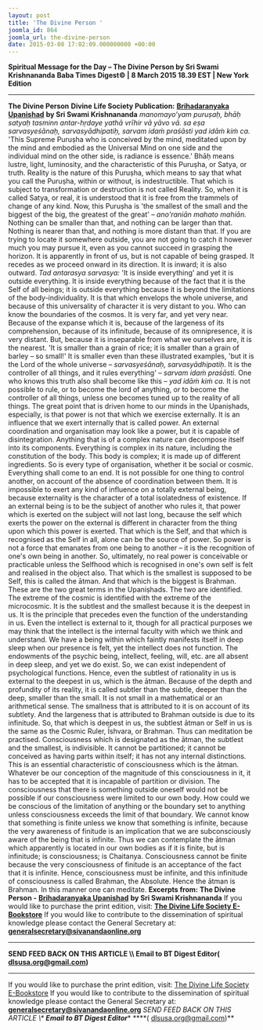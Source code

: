 ```yaml
---
layout: post
title: 'The Divine Person '
joomla_id: 864
joomla_url: the-divine-person
date: 2015-03-08 17:02:09.000000000 +00:00
---
```

**Spiritual Message for the Day – The Divine Person by Sri Swami Krishnananda**
**Baba Times Digest© | 8 March 2015 18.39 EST | New York Edition**
* * *
**The Divine Person**
**Divine Life Society Publication:** [**Brihadaranyaka Upanishad**](http://www.swami-krishnananda.org/brdup/brhad_V-01a.html) **by Sri Swami Krishnananda**
_manomayo’yam puruṣaḥ, bhāḥ satyaḥ tasminn antar-hṛdaye yathā vrīhir vā yāvo vā. sa eṣa sarvasyeśānaḥ, sarvasyādhipatiḥ, sarvam idaṁ praśāsti yad idāṁ kiṁ ca._
'This Supreme Puruṣha who is conceived by the mind, meditated upon by the mind and embodied as the Universal Mind on one side and the individual mind on the other side, is radiance is essence.' Bhāḥ means lustre, light, luminosity, and the characteristic of this Puruṣha, or Satya, or truth. Reality is the nature of this Puruṣha, which means to say that what you call the Puruṣha, within or without, is indestructible. That which is subject to transformation or destruction is not called Reality. So, when it is called Satya, or real, it is understood that it is free from the trammels of change of any kind. Now, this Puruṣha is 'the smallest of the small and the biggest of the big, the greatest of the great' – _ano'raniān mahato mahiān._ Nothing can be smaller than that, and nothing can be larger than that. Nothing is nearer than that, and nothing is more distant than that. If you are trying to locate it somewhere outside, you are not going to catch it however much you may pursue it, even as you cannot succeed in grasping the horizon. It is apparently in front of us, but is not capable of being grasped. It recedes as we proceed onward in its direction. It is inward; it is also outward. _Tad antarasya sarvasya:_ 'It is inside everything' and yet it is outside everything. It is inside everything because of the fact that it is the Self of all beings; it is outside everything because it is beyond the limitations of the body-individuality. It is that which envelops the whole universe, and because of this universality of character it is very distant to you. Who can know the boundaries of the cosmos. It is very far, and yet very near. Because of the expanse which it is, because of the largeness of its comprehension, because of its infinitude, because of its omnipresence, it is very distant. But, because it is inseparable from what we ourselves are, it is the nearest. 'It is smaller than a grain of rice; it is smaller than a grain of barley – so small!' It is smaller even than these illustrated examples, 'but it is the Lord of the whole universe – _sarvasyeśānaḥ, sarvasyādhipatiḥ_. It is the controller of all things, and it rules everything' – _sarvam idaṁ praśāsti._ One who knows this truth also shall become like this – _yad idāṁ kiṁ ca._
It is not possible to rule, or to become the lord of anything, or to become the controller of all things, unless one becomes tuned up to the reality of all things. The great point that is driven home to our minds in the Upaniṣhads, especially, is that power is not that which we exercise externally. It is an influence that we exert internally that is called power. An external coordination and organisation may look like a power, but it is capable of disintegration. Anything that is of a complex nature can decompose itself into its components. Everything is complex in its nature, including the constitution of the body. This body is complex; it is made up of different ingredients. So is every type of organisation, whether it be social or cosmic. Everything shall come to an end. It is not possible for one thing to control another, on account of the absence of coordination between them. It is impossible to exert any kind of influence on a totally external being, because externality is the character of a total isolatedness of existence. If an external being is to be the subject of another who rules it, that power which is exerted on the subject will not last long, because the self which exerts the power on the external is different in character from the thing upon which this power is exerted. That which is the Self, and that which is recognised as the Self in all, alone can be the source of power. So power is not a force that emanates from one being to another – it is the recognition of one's own being in another. So, ultimately, no real power is conceivable or practicable unless the Selfhood which is recognised in one's own self is felt and realised in the object also. That which is the smallest is supposed to be Self, this is called the ātman. And that which is the biggest is Brahman. These are the two great terms in the Upaniṣhads. The two are identified. The extreme of the cosmic is identified with the extreme of the microcosmic. It is the subtlest and the smallest because it is the deepest in us. It is the principle that precedes even the function of the understanding in us. Even the intellect is external to it, though for all practical purposes we may think that the intellect is the internal faculty with which we think and understand. We have a being within which faintly manifests itself in deep sleep when our presence is felt, yet the intellect does not function. The endowments of the psychic being, intellect, feeling, will, etc. are all absent in deep sleep, and yet we do exist. So, we can exist independent of psychological functions. Hence, even the subtlest of rationality in us is external to the deepest in us, which is the ātman. Because of the depth and profundity of its reality, it is called subtler than the subtle, deeper than the deep, smaller than the small. It is not small in a mathematical or an arithmetical sense. The smallness that is attributed to it is on account of its subtlety. And the largeness that is attributed to Brahman outside is due to its infinitude.
So, that which is deepest in us, the subtlest ātman or Self in us is the same as the Cosmic Ruler, Īshvara, or Brahman. Thus can meditation be practised. Consciousness which is designated as the ātman, the subtlest and the smallest, is indivisible. It cannot be partitioned; it cannot be conceived as having parts within itself; it has not any internal distinctions. This is an essential characteristic of consciousness which is the ātman. Whatever be our conception of the magnitude of this consciousness in it, it has to be accepted that it is incapable of partition or division. The consciousness that there is something outside oneself would not be possible if our consciousness were limited to our own body. How could we be conscious of the limitation of anything or the boundary set to anything unless consciousness exceeds the limit of that boundary. We cannot know that something is finite unless we know that something is infinite, because the very awareness of finitude is an implication that we are subconsciously aware of the being that is infinite. Thus we can contemplate the ātman which apparently is located in our own bodies as if it is finite, but is infinitude; is consciousness; is Chaitanya. Consciousness cannot be finite because the very consciousness of finitude is an acceptance of the fact that it is infinite. Hence, consciousness must be infinite, and this infinitude of consciousness is called Brahman, the Absolute. Hence the ātman is Brahman. In this manner one can meditate.
**Excerpts from:**  **The Divine Person -** [**Brihadaranyaka Upanishad**](http://www.swami-krishnananda.org/brdup/brhad_V-01a.html) **by Sri Swami Krishnananda**
If you would like to purchase the print edition, visit: **[The Divine Life Society E-Bookstore](http://www.dlshq.org/download/download.htm)**
If you would like to contribute to the dissemination of spiritual knowledge please contact the General Secretary at: [](mailto:%20%3Cscript%20type=%27text/javascript%27%3E%20%3C%21--%20var%20prefix%20=%20%27ma%27%20+%20%27il%27%20+%20%27to%27;%20var%20path%20=%20%27hr%27%20+%20%27ef%27%20+%20%27=%27;%20var%20addy57016%20=%20%27generalsecretary%27%20+%20%27@%27;%20addy57016%20=%20addy57016%20+%20%27sivanandaonline%27%20+%20%27.%27%20+%20%27org%27;%20document.write%28%27%3Ca%20%27%20+%20path%20+%20%27%5C%27%27%20+%20prefix%20+%20%27:%27%20+%20addy57016%20+%20%27%5C%27%3E%27%29;%20document.write%28addy57016%29;%20document.write%28%27%3C%5C/a%3E%27%29;%20//--%3E%5Cn%20%3C/script%3E%3Cscript%20type=%27text/javascript%27%3E%20%3C%21--%20document.write%28%27%3Cspan%20style=%5C%27display:%20none;%5C%27%3E%27%29;%20//--%3E%20%3C/script%3EThis%20email%20address%20is%20being%20protected%20from%20spambots.%20You%20need%20JavaScript%20enabled%20to%20view%20it.%20%3Cscript%20type=%27text/javascript%27%3E%20%3C%21--%20document.write%28%27%3C/%27%29;%20document.write%28%27span%3E%27%29;%20//--%3E%20%3C/script%3E?subject=Contribution%20to%20Dissemination%20of%20Spiritual%20Knowledge) **generalsecretary@sivanandaonline.org**
****
**SEND FEED BACK ON THIS ARTICLE \\\ Email to BT Digest Editor[](mailto:%20%3Cscript%20type=%27text/javascript%27%3E%20%3C%21--%20var%20prefix%20=%20%27ma%27%20+%20%27il%27%20+%20%27to%27;%20var%20path%20=%20%27hr%27%20+%20%27ef%27%20+%20%27=%27;%20var%20addy72654%20=%20%27dlsusa.org%27%20+%20%27@%27;%20addy72654%20=%20addy72654%20+%20%27gmail%27%20+%20%27.%27%20+%20%27com%27;%20document.write%28%27%3Ca%20%27%20+%20path%20+%20%27%5C%27%27%20+%20prefix%20+%20%27:%27%20+%20addy72654%20+%20%27%5C%27%3E%27%29;%20document.write%28addy72654%29;%20document.write%28%27%3C%5C/a%3E%27%29;%20//--%3E%5Cn%20%3C/script%3E%3Cscript%20type=%27text/javascript%27%3E%20%3C%21--%20document.write%28%27%3Cspan%20style=%5C%27display:%20none;%5C%27%3E%27%29;%20//--%3E%20%3C/script%3EThis%20email%20address%20is%20being%20protected%20from%20spambots.%20You%20need%20JavaScript%20enabled%20to%20view%20it.%20%3Cscript%20type=%27text/javascript%27%3E%20%3C%21--%20document.write%28%27%3C/%27%29;%20document.write%28%27span%3E%27%29;%20//--%3E%20%3C/script%3E?subject=DLS%20Posts)( [dlsusa.org@gmail.com](mailto:dlsusa.org@gmail.com))**
* * *
  
If you would like to purchase the print edition, visit: [The Divine Life Society E-Bookstore](http://www.dlshq.org/download/download.htm)
If you would like to contribute to the dissemination of spiritual knowledge please contact the General Secretary at: **[generalsecretary@sivanandaonline.org](mailto:generalsecretary@sivanandaonline.org)**
**SEND FEED BACK ON THIS ARTICLE \\\**  **Email to BT Digest Editor**** [](mailto:%20%3Cscript%20type=%27text/javascript%27%3E%20%3C%21--%20var%20prefix%20=%20%27ma%27%20+%20%27il%27%20+%20%27to%27;%20var%20path%20=%20%27hr%27%20+%20%27ef%27%20+%20%27=%27;%20var%20addy72654%20=%20%27dlsusa.org%27%20+%20%27@%27;%20addy72654%20=%20addy72654%20+%20%27gmail%27%20+%20%27.%27%20+%20%27com%27;%20document.write%28%27%3Ca%20%27%20+%20path%20+%20%27%5C%27%27%20+%20prefix%20+%20%27:%27%20+%20addy72654%20+%20%27%5C%27%3E%27%29;%20document.write%28addy72654%29;%20document.write%28%27%3C%5C/a%3E%27%29;%20//--%3E%5Cn%20%3C/script%3E%3Cscript%20type=%27text/javascript%27%3E%20%3C%21--%20document.write%28%27%3Cspan%20style=%5C%27display:%20none;%5C%27%3E%27%29;%20//--%3E%20%3C/script%3EThis%20email%20address%20is%20being%20protected%20from%20spambots.%20You%20need%20JavaScript%20enabled%20to%20view%20it.%20%3Cscript%20type=%27text/javascript%27%3E%20%3C%21--%20document.write%28%27%3C/%27%29;%20document.write%28%27span%3E%27%29;%20//--%3E%20%3C/script%3E?subject=DLS%20Posts)****( [dlsusa.org@gmail.com](mailto:dlsusa.org@gmail.com))**  
